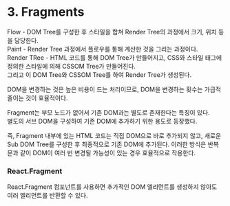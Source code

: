 # 3. Fragments

Flow - DOM Tree를 구성한 후 스타일을 합쳐 Render Tree의 과정에서 크기, 위치 등을 담당한다.  
Paint - Render Tree 과정에서 플로우를 통해 계산한 것을 그리는 과정이다.  
Render TRee - HTML 코드를 통해 DOM Tree가 만들어지고, CSS와 스타일 태그에 정의한 스타일에 의해 CSSOM Tree가 만들어진다.  
그리고 이 DOM Tree와 CSSOM Tree를 하여 Render Tree가 생성된다.

DOM을 변경하는 것은 높은 비용이 드는 처리이므로, DOM을 변경하는 횟수는 가급적 줄이는 것이 효율적이다.

Fragment는 부모 노드가 없어서 기존 DOM과는 별도로 존재한다는 특징이 있다.  
별도의 서브 DOM을 구성하여 기존 DOM에 추가하기 위한 용도로 등장했다.

즉, Fragment 내부에 있는 HTML 코드는 직접 DOM으로 바로 추가되지 않고, 새로운 Sub DOM Tree를 구성한 후 최종적으로 기존 DOM에 추가된다.
이러한 방식은 반복문과 같이 DOM이 여러 번 변경될 가능성이 있는 경우 효율적으로 작용한다.

### React.Fragment

React.Fragment 컴포넌트를 사용하면 추가적인 DOM 엘리먼트를 생성하지 않아도 여러 엘리먼트를 반환할 수 있다.